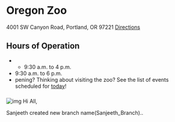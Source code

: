 # Oregon Zoo
4001 SW Canyon Road, Portland, OR 97221
[Directions](https://www.google.com/maps/dir/Portland,+OR/Oregon+Zoo,+4001+Southwest+Canyon+Road,+Portland,+OR+97221/@45.5165571,-122.7060475,15z/data=!3m1!4b1!4m13!4m12!1m5!1m1!1s0x54950b0b7da97427:0x1c36b9e6f6d18591!2m2!1d-122.6764816!2d45.5230622!1m5!1m1!1s0x54950a2eb856b805:0xe7e720b09eddfc26!2m2!1d-122.7159015!2d45.5100418)

## Hours of Operation
-  - 9:30 a.m. to 4 p.m.
- 9:30 a.m. to 6 p.m.
- pening?
Thinking about visiting the zoo? See the list of events scheduled for [today](http://www.oregonzoo.org/visit/today-zoo)!

###
![img](/images/oregon-zoo.png)
Hi All,

Sanjeeth created new branch name(Sanjeeth_Branch)..

